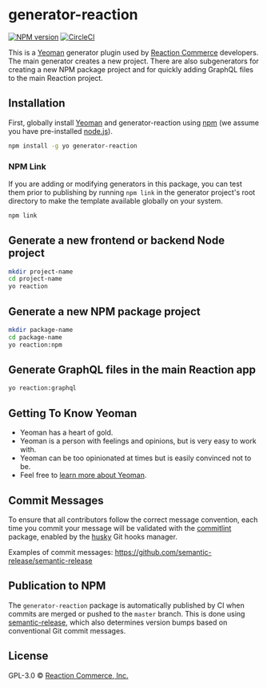 # generator-reaction

[![NPM version][npm-image]][npm-url] [![CircleCI](https://circleci.com/gh/reactioncommerce/generator-reaction.svg?style=svg)](https://circleci.com/gh/reactioncommerce/generator-reaction)

This is a [Yeoman](http://yeoman.io) generator plugin used by [Reaction Commerce](https://www.reactioncommerce.com/) developers. The main generator creates a new project. There are also subgenerators for creating a new NPM package project and for quickly adding GraphQL files to the main Reaction project.

## Installation

First, globally install [Yeoman](http://yeoman.io) and generator-reaction using [npm](https://www.npmjs.com/) (we assume you have pre-installed [node.js](https://nodejs.org/)).

```bash
npm install -g yo generator-reaction
```

### NPM Link

If you are adding or modifying generators in this package, you can test them prior to publishing by running `npm link` in the generator project's root directory to make the template available globally on your system.

```bash
npm link
```

## Generate a new frontend or backend Node project

```bash
mkdir project-name
cd project-name
yo reaction
```

## Generate a new NPM package project

```bash
mkdir package-name
cd package-name
yo reaction:npm
```

## Generate GraphQL files in the main Reaction app

```bash
yo reaction:graphql
```

## Getting To Know Yeoman

* Yeoman has a heart of gold.
* Yeoman is a person with feelings and opinions, but is very easy to work with.
* Yeoman can be too opinionated at times but is easily convinced not to be.
* Feel free to [learn more about Yeoman](http://yeoman.io/).

## Commit Messages

To ensure that all contributors follow the correct message convention, each time you commit your message will be validated with the [commitlint](https://www.npmjs.com/package/@commitlint/cli) package, enabled by the [husky](https://www.npmjs.com/package/husky) Git hooks manager.

Examples of commit messages: https://github.com/semantic-release/semantic-release

## Publication to NPM

The `generator-reaction` package is automatically published by CI when commits are merged or pushed to the `master` branch. This is done using [semantic-release](https://www.npmjs.com/package/semantic-release), which also determines version bumps based on conventional Git commit messages.

## License

GPL-3.0 © [Reaction Commerce, Inc.](https://reactioncommerce.com)

[npm-image]: https://badge.fury.io/js/generator-reaction.svg
[npm-url]: https://npmjs.org/package/generator-reaction
